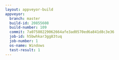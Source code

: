 ```yaml
---
layout: appveyor-build
appveyor:
  branch: master
  build-id: 20855608
  build-number: 109
  commit: 7a07580229062664afe3ad0570ed6a841d8c3e36
  job-id: h5bwhkar3gg83tuq
  job-number: 1
  os-name: Windows
  test-result: 1
---
```

